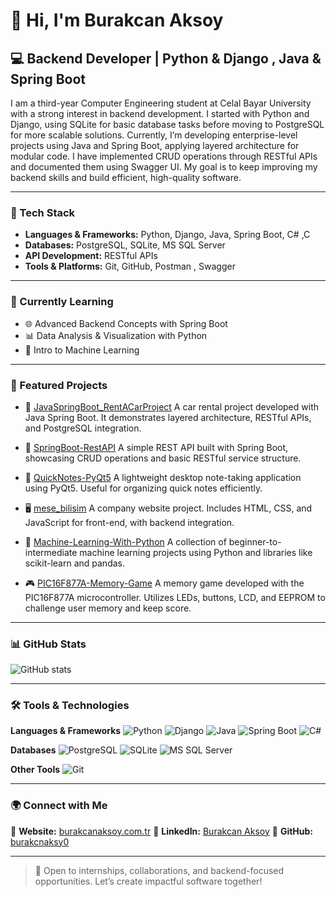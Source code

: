 # 👋 Hi, I'm Burakcan Aksoy

## 💻 Backend Developer | Python & Django , Java & Spring Boot

I am a third-year Computer Engineering student at Celal Bayar University with a strong interest in backend development. I started with Python and Django, using SQLite for basic database tasks before moving to PostgreSQL for more
scalable solutions. Currently, I’m developing enterprise-level projects using Java and Spring Boot, applying layered architecture for modular code. I have implemented CRUD operations through RESTful APIs and documented them
using Swagger UI. My goal is to keep improving my backend skills and build efficient, high-quality software.

---

### 🚀 Tech Stack

* **Languages & Frameworks:** Python, Django, Java, Spring Boot, C# ,C
* **Databases:** PostgreSQL, SQLite, MS SQL Server
* **API Development:** RESTful APIs
* **Tools & Platforms:** Git, GitHub, Postman , Swagger

---

### 📌 Currently Learning

* 🌐 Advanced Backend Concepts with Spring Boot
* 📊 Data Analysis & Visualization with Python
* 🧠 Intro to Machine Learning

---

### 📂 Featured Projects

* 🚗 [JavaSpringBoot\_RentACarProject](https://github.com/burakcnaksy0/JavaSpringBoot_RentACarProject)
  A car rental project developed with Java Spring Boot. It demonstrates layered architecture, RESTful APIs, and PostgreSQL integration.

* 🔧 [SpringBoot-RestAPI](https://github.com/burakcnaksy0/SpringBoot-RestAPI)
  A simple REST API built with Spring Boot, showcasing CRUD operations and basic RESTful service structure.

* 📝 [QuickNotes-PyQt5](https://github.com/burakcnaksy0/QuickNotes-PyQt5)
  A lightweight desktop note-taking application using PyQt5. Useful for organizing quick notes efficiently.

* 🖥️ [mese\_bilisim](https://github.com/burakcnaksy0/mese_bilisim)
  A company website project. Includes HTML, CSS, and JavaScript for front-end, with backend integration.

* 🤖 [Machine-Learning-With-Python](https://github.com/burakcnaksy0/Machine-Learning-With-Python)
  A collection of beginner-to-intermediate machine learning projects using Python and libraries like scikit-learn and pandas.

* 🎮 [PIC16F877A-Memory-Game](https://github.com/burakcnaksy0/PIC16F877A-Memory-Game)
  A memory game developed with the PIC16F877A microcontroller. Utilizes LEDs, buttons, LCD, and EEPROM to challenge user memory and keep score.
---


### 📊 GitHub Stats

![GitHub stats](https://github-readme-stats.vercel.app/api?username=burakcnaksy0\&show_icons=true\&theme=dark)

---

### 🛠️ Tools & Technologies

**Languages & Frameworks**
![Python](https://img.shields.io/badge/-Python-3776AB?logo=python\&logoColor=white)
![Django](https://img.shields.io/badge/-Django-092E20?logo=django\&logoColor=white)
![Java](https://img.shields.io/badge/-Java-007396?logo=java\&logoColor=white)
![Spring Boot](https://img.shields.io/badge/-Spring%20Boot-6DB33F?logo=spring-boot\&logoColor=white)
![C#](https://img.shields.io/badge/-C%23-239120?logo=c-sharp\&logoColor=white)

**Databases**
![PostgreSQL](https://img.shields.io/badge/-PostgreSQL-4169E1?logo=postgresql\&logoColor=white)
![SQLite](https://img.shields.io/badge/-SQLite-003B57?logo=sqlite\&logoColor=white)
![MS SQL Server](https://img.shields.io/badge/-MSSQL-CC2927?logo=microsoft-sql-server\&logoColor=white)

**Other Tools**
![Git](https://img.shields.io/badge/-Git-F05032?logo=git\&logoColor=white)

---

### 🌍 Connect with Me

📧 **Website:** [burakcanaksoy.com.tr](https://burakcanaksoy.com.tr/)
💼 **LinkedIn:** [Burakcan Aksoy](https://www.linkedin.com/in/burakcan-aksoy-ba0132259/)
📂 **GitHub:** [burakcnaksy0](https://github.com/burakcnaksy0)

---

> 🚀 Open to internships, collaborations, and backend-focused opportunities. Let’s create impactful software together!
